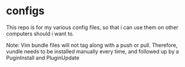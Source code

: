 # configs
This repo is for my various config files, so that i can use them on other 
computers should i want to.

Note: Vim bundle files will not tag along with a push or pull. Therefore, vundle needs to be installed manually every time, and followed up by a PuginInstall and PluginUpdate
